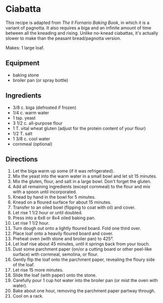 # Ciabatta

This recipe is adapted from _The Il Fornario Baking Book_, in which it is a variant of pagnotta.  It also requires a biga and an infinite amount of time between all the kneading and rising.  Unlike no-knead ciabattas, it's actually slower to make than the peasant bread/pagnotta version.

Makes: 1 large loaf.

## Equipment

* baking stone
* broiler pan (or spray bottle)

## Ingredients

* 3/8 c. biga (defrosted if frozen)
* 1/4 c. warm water
* 1 tsp. yeast
* 3 1/2 c. all-purpose flour
* 1 T. vital wheat gluten (adjust for the protein content of your flour)
* 1/2 T. salt
* 1 3/8 c. cool water
* cornmeal (optional)

## Directions

1. Let the biga warm up some (if it was refrigerated).
2. Mix the yeast into the warm water in a small bowl and let sit 15 minutes.
3. Mix the gluten, flour, and salt in a large bowl.  Don't forget the gluten.
4. Add all remaining ingredients (except cornmeal) to the flour and mix with a spoon until incorporated.
5. Knead by hand in the bowl for 5 minutes.
6. Knead on a floured surface for about 15 minutes.
7. Transfer to an oiled bowl (flipping to coat with oil) and cover.
8. Let rise 1 1/2 hour or until doubled.
9. Press into a 6x6 or 8x4 oiled baking pan.
10. Let rise 1 1/2 hour.
11. Turn dough out onto a lightly floured board.  Fold one third over.
11. Place loaf onto a heavily floured board and cover.
12. Preheat oven (with stone and broiler pan) to 425°.
13. Let loaf rise about 45 minutes, until it springs back from your touch.
14. Dust some parchment paper (on/or a cutting board or other peel-like surface) with cornmeal, semolina, or flour.
15. Gently flip the loaf onto the parchment paper, revealing the floury side of the loaf.
16. Let rise 15 more minutes.
17. Slide the loaf (with paper) onto the stone.
18. Carefully pour 1 cup hot water into the broiler pan (or mist the oven with water).
19. Bake about one hour, removing the parchment paper partway through.
22. Cool on a rack.

